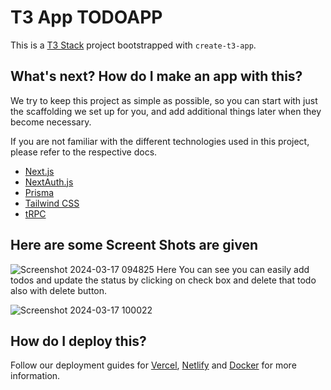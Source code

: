# T3 App TODOAPP

This is a [T3 Stack](https://create.t3.gg/) project bootstrapped with `create-t3-app`.

## What's next? How do I make an app with this?

We try to keep this project as simple as possible, so you can start with just the scaffolding we set up for you, and add additional things later when they become necessary.

If you are not familiar with the different technologies used in this project, please refer to the respective docs.

- [Next.js](https://nextjs.org)
- [NextAuth.js](https://next-auth.js.org)
- [Prisma](https://prisma.io)
- [Tailwind CSS](https://tailwindcss.com)
- [tRPC](https://trpc.io)

## Here are some Screent Shots are given
![Screenshot 2024-03-17 094825](https://github.com/Shivendra-Pratap-Dixit/Todo_BackendT3/assets/112815087/93a32214-63a6-46a6-bda3-dee9e44cfcd1)
Here You can see you can easily add todos and update the status by clicking on check box and delete that todo also with delete button.

![Screenshot 2024-03-17 100022](https://github.com/Shivendra-Pratap-Dixit/Todo_BackendT3/assets/112815087/7ba7e370-9e62-4dcc-8bf6-02eb5df99d42)


## How do I deploy this?

Follow our deployment guides for [Vercel](https://create.t3.gg/en/deployment/vercel), [Netlify](https://create.t3.gg/en/deployment/netlify) and [Docker](https://create.t3.gg/en/deployment/docker) for more information.
